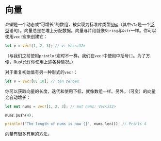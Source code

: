 # 向量
*向量*是一个动态或“可增长”的数组，被实现为标准库类型[Vec<T>](http://doc.rust-lang.org/std/vec/)（其中`<T>`是一个[泛型](http://doc.rust-lang.org/nightly/book/generics.html)语句）。向量总是在堆上分配数据。向量与片段就像`String`与`&str`一样。你可以使用`vec!`宏来创建它：

```rust
let v = vec![1, 2, 3]; // v: Vec<i32>
```

（与我们之前使用`println!`宏时不一样，我们在`vec!`中使用中括号`[]`。为了方便，Rust允许你使用上述各种情况。）

对于重复初始值有另一种形式的`vec!`：

```rust
let v = vec![0; 10]; // ten zeroes
```

你可以获取向量的长度，迭代和使用下标，就像数组一样。另外，（可变）的向量会自动增长：

```rust
let mut nums = vec![1, 2, 3]; // mut nums: Vec<i32>

nums.push(4);

println!("The length of nums is now {}", nums.len()); // Prints 4
```

向量有很多有用的方法。
